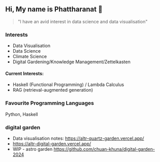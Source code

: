 ## Hi, My name is Phattharanat 👋


> "I have an avid interest in data science and data visualisation"


### Interests

- Data Visualisation
- Data Science
- Climate Science
- Digital Gardening/Knowledge Management/Zettelkasten


#### Current Interests: 

- Haskell (Functional Programming) / Lambda Calculus
- RAG (retrieval-augmented generation)

### Favourite Programming Languages

Python, Haskell

### digital garden

- Data visualisation notes: https://altr-quartz-garden.vercel.app/
- https://altr-digital-garden.vercel.app/
- WIP - astro garden https://github.com/chuan-khuna/digital-garden-2024
